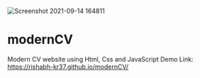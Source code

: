 ![Screenshot 2021-09-14 164811](https://user-images.githubusercontent.com/90497688/133248251-bf601885-4fae-4f74-8b30-adc12a2154db.png)
# modernCV
Modern CV website using Html, Css and JavaScript
Demo Link: https://rishabh-kr37.github.io/modernCV/
